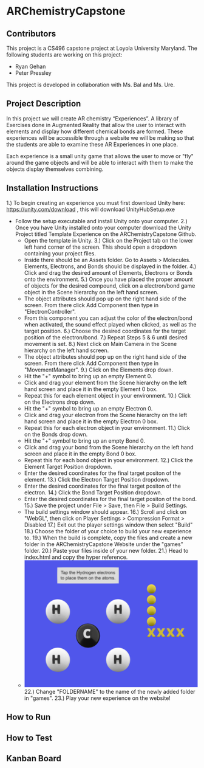 # ARChemistryCapstone

## Contributors
This project is a CS496 capstone project at Loyola University Maryland. The following students are working on this project:
- Ryan Gehan
- Peter Pressley

This project is developed in collaboration with Ms. Bal and Ms. Ure.

## Project Description
In this project we will create AR chemistry “Experiences”. A library of Exercises done in Augmented Reality that allow the user to
interact with elements and display how different chemical bonds are formed. These experiences will be accessible through a website we will be making so that the students are able
to examine these AR Experiences in one place.

Each experience is a small unity game that allows the user to move or "fly" around the game objects and will be able to interact with them to make the objects display themselves combining.

## Installation Instructions
1.) To begin creating an experience you must first download Unity here: https://unity.com/download , this will download UnityHubSetup.exe
  - Follow the setup executable and install Unity onto your computer.
2.) Once you have Unity installed onto your computer download the Unity Project titled Template Experience on the ARChemistryCapstone Github.
    - Open the template in Unity.
3.) Click on the Project tab on the lower left hand corner of the screen. This should open a dropdown containing your project files.
    - Inside there should be an Assets folder. Go to Assets > Molecules. Elements, Electrons, and Bonds should be displayed in the folder.
4.) Click and drag the desired amount of Elements, Electrons or Bonds onto the environment.
5.) Once you have placed the proper amount of objects for the desired compound, click on a electron/bond game object in the Scene hierarchy on the left hand screen.
    - The object attributes should pop up on the right hand side of the screen. From there click Add Component then type in "ElectronController".
    - From this component you can adjust the color of the electron/bond when activated, the sound effect played when clicked, as well as the target position.
6.) Choose the desired coordinates for the target position of the electron/bond.
7.) Repeat Steps 5 & 6 until desired movement is set.
8.) Next click on Main Camera in the Scene hierarchy on the left hand screen.
    - The object attributes should pop up on the right hand side of the screen. From there click Add Component then type in "MovementManager".
9.) Click on the Elements drop down.
    - Hit the "+" symbol to bring up an empty Element 0.
    - Click and drag your element from the Scene hierarchy on the left hand screen and place it in the empty Element 0 box.
    - Repeat this for each element object in your environment.
10.) Click on the Electrons drop down.
    - Hit the "+" symbol to bring up an empty Electron 0.
    - Click and drag your electron from the Scene hierarchy on the left hand screen and place it in the empty Electron 0 box.
    - Repeat this for each electron object in your environment.
11.) Click on the Bonds drop down.
    - Hit the "+" symbol to bring up an empty Bond 0.
    - Click and drag your bond from the Scene hierarchy on the left hand screen and place it in the empty Bond 0 box.
    - Repeat this for each bond object in your environment.
12.) Click the Element Target Position dropdown.
    - Enter the desired coordinates for the final target positon of the element.
13.) Click the Electron Target Position dropdown.
    - Enter the desired coordinates for the final target positon of the electron.
14.) Click the Bond Target Position dropdown.
    - Enter the desired coordinates for the final target positon of the bond.
15.) Save the project under File > Save, then File > Build Settings.
    - The build settings window should appear.
16.) Scroll and click on "WebGL", then click on Player Settings > Compression Format > Disabled
17.) Exit out the player settings window then select "Build"
18.) Choose the folder of your choice to build your new experience to.
19.)  When the build is complete, copy the files and create a new folder in the ARChemistryCapstone Website under the "games" folder.
20.) Paste your files inside of your new folder.
21.) Head to index.html and copy the hyper reference.
    - <a href="/ch1/games/FOLDERNAME/"><img class="image" src="/resources/exp1.PNG" alt="exp1.png"></a>
22.) Change "FOLDERNAME" to the name of the newly added folder in "games".
23.) Play your new experience on the website!
## How to Run

## How to Test

## Kanban Board

